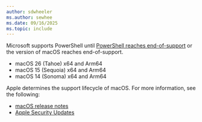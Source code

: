 ```yaml
---
author: sdwheeler
ms.author: sewhee
ms.date: 09/16/2025
ms.topic: include
---
```

<!-- markdownlint-disable first-line-h1 -->
Microsoft supports PowerShell until [PowerShell reaches end-of-support][lifecycle] or the version of
macOS reaches end-of-support.

- macOS 26 (Tahoe) x64 and Arm64
- macOS 15 (Sequoia) x64 and Arm64
- macOS 14 (Sonoma) x64 and Arm64

Apple determines the support lifecycle of macOS. For more information, see the following:

- [macOS release notes](https://developer.apple.com/documentation/macos-release-notes)
- [Apple Security Updates](https://support.apple.com/HT201222)

[lifecycle]: /powershell/scripting/install/powershell-support-lifecycle

